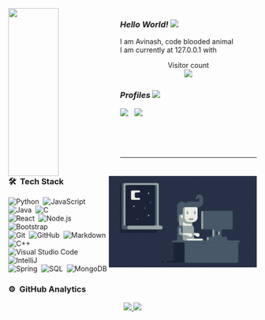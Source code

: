 <img align="left" src="https://i.pinimg.com/originals/79/04/42/7904424933cc535b666f2de669973530.gif" width="45%" height="340px"/>

### _Hello World!_ <img src="https://media.giphy.com/media/hvRJCLFzcasrR4ia7z/giphy.gif" width="25px"/>
<p>
 I am Avinash, code blooded animal <br>
 I am currently at 127.0.0.1 with 
 <p align="center"> 
  Visitor count<br>
  <img src="https://profile-counter.glitch.me/sagar-viradiya/count.svg" />
</p>
</p>


### _Profiles_ <img src="https://media1.giphy.com/media/QmGShkWAWid2hzCqHE/giphy.gif?cid=790b7611ba4e462434b79428174be962f6fbb0b4641ff5f9&rid=giphy.gif&ct=s" width="15px">
<a href="https://www.linkedin.com/in/4vk/">
  <img align="left" width="29px" src="https://upload.wikimedia.org/wikipedia/commons/thumb/c/ca/LinkedIn_logo_initials.png/768px-LinkedIn_logo_initials.png" />
</a>
<a href="https://www.hackthebox.eu/profile/470218">
  <img align="left" width="33px" src="https://yt3.ggpht.com/ytc/AKedOLRNscQU9ZqS-WvVLX1y47YiTCzTa6WqSJRt6GDVoQ=s900-c-k-c0x00ffffff-no-rj" />
</a>
<br/>
<br/>
<br>
<br>
<br>

---

<!--
### 🛠 &nbsp;Tech Stack
 <p align="center">
<img align="left" alt="Python" width="26px" src="https://github.com/Aakarsh-B/trying-repos/blob/master/python-5.svg?raw=true"/>
<img align="left" alt="C++" width="26px" src="https://github.com/Aakarsh-B/trying-repos/blob/master/c++.png"/>
<img align="left" width="22px" src="https://seeklogo.com/images/J/java-logo-7F8B35BAB3-seeklogo.com.png"/>
<img align="left" width="28px" src="https://logodix.com/logo/1614306.png" />
<img align="left" alt="JavaScript" width="26px" src="https://raw.githubusercontent.com/github/explore/80688e429a7d4ef2fca1e82350fe8e3517d3494d/topics/javascript/javascript.png" />
<img align="left" alt="React" width="26px" src="https://raw.githubusercontent.com/github/explore/80688e429a7d4ef2fca1e82350fe8e3517d3494d/topics/react/react.png" />
<img align="left" alt="Node.js" width="26px" src="https://raw.githubusercontent.com/github/explore/80688e429a7d4ef2fca1e82350fe8e3517d3494d/topics/nodejs/nodejs.png" />
<img align="left" alt="SQL" width="26px" src="https://raw.githubusercontent.com/github/explore/80688e429a7d4ef2fca1e82350fe8e3517d3494d/topics/sql/sql.png" />
<img align="left" alt="MongoDB" width="26px" src="https://raw.githubusercontent.com/github/explore/80688e429a7d4ef2fca1e82350fe8e3517d3494d/topics/mongodb/mongodb.png" />
<img align="left" alt="Visual Studio Code" width="26px" src="https://raw.githubusercontent.com/github/explore/80688e429a7d4ef2fca1e82350fe8e3517d3494d/topics/visual-studio-code/visual-studio-code.png" />
<img align="left" alt="XD" width="26px" src="https://seeklogo.com/images/I/intellij-idea-logo-F0395EF783-seeklogo.com.png?raw=true"/>
 <img align="left" src="https://seeklogo.com/images/M/markdown-logo-102FDA095E-seeklogo.com.png" width="30px" height="29px"/>
</p>
<br />
<br /> -->

<img alt="Night Coding" src="https://raw.githubusercontent.com/AVS1508/AVS1508/master/assets/Night-Coding.gif" align="right"/>

### 🛠 &nbsp;Tech Stack

![Python](https://img.shields.io/badge/-Python-05122A?style=flat&logo=python)&nbsp;
![JavaScript](https://img.shields.io/badge/-JavaScript-05122A?style=flat&logo=javascript)&nbsp;
![Java](https://img.shields.io/badge/-Java-05122A?style=flat&logo=Java&logoColor=FFA518)&nbsp;
![C](https://img.shields.io/badge/-C-05122A?style=flat&logo=C&logoColor=A8B9CC)\
![React](https://img.shields.io/badge/-React-05122A?style=flat&logo=react)&nbsp;
![Node.js](https://img.shields.io/badge/-Node.js-05122A?style=flat&logo=node.js)&nbsp;
![Bootstrap](https://img.shields.io/badge/-Bootstrap-05122A?style=flat&logo=bootstrap&logoColor=563D7C)\
![Git](https://img.shields.io/badge/-Git-05122A?style=flat&logo=git)&nbsp;
![GitHub](https://img.shields.io/badge/-GitHub-05122A?style=flat&logo=github)&nbsp;
![Markdown](https://img.shields.io/badge/-Markdown-05122A?style=flat&logo=markdown)&nbsp;
![C++](https://img.shields.io/badge/-C++-05122A?style=flat&logo=C%2B%2B&logoColor=00599C)\
![Visual Studio Code](https://img.shields.io/badge/-Visual%20Studio%20Code-05122A?style=flat&logo=visual-studio-code&logoColor=007ACC)&nbsp;
![IntelliJ](https://img.shields.io/badge/-IntelliJIDEA-05122A?style=flat&logo=intellij-idea)\
![Spring](https://img.shields.io/badge/-Spring-05122A?style=flat&logo=spring&logoColor=green)&nbsp;
![SQL](https://img.shields.io/badge/-Mysql-05122A?style=flat&logo=mysql)&nbsp;
![MongoDB](https://img.shields.io/badge/-MongoDB-05122A?style=flat&logo=MongoDB&logoColor=276DC3)

### ⚙️ &nbsp;GitHub Analytics

<p align="center">
<a href="https://github.com/Avinash997">
  <img height="180em" src="https://github-readme-stats-eight-theta.vercel.app/api?username=Avinash997&show_icons=true&theme=algolia&include_all_commits=true&count_private=true"/>
  <img height="180em" src="https://github-readme-stats-eight-theta.vercel.app/api/top-langs/?username=Avinash997&layout=compact&langs_count=10&theme=algolia"/>
</a>
</p>
<!-- 
| Syntax | <a href="https://www.linkedin.com/in/4vk/"><img align="left" width="29px" src="https://upload.wikimedia.org/wikipedia/commons/thumb/c/ca/LinkedIn_logo_initials.png/768px-LinkedIn_logo_initials.png" /></a> | <a href="https://www.linkedin.com/in/4vk/"><img align="left" width="29px" src="https://upload.wikimedia.org/wikipedia/commons/thumb/c/ca/LinkedIn_logo_initials.png/768px-LinkedIn_logo_initials.png" /></a> |
| ----------- | ----------- | ----------- |
| Paragraph | Text | H |
 -->
